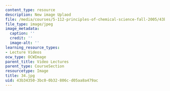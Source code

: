 ```yaml
---
content_type: resource
description: New image Uplaod
file: /media/courses/5-112-principles-of-chemical-science-fall-2005/43b343503bc00b32806cd05aa8a479ac_34.jpg
file_type: image/jpeg
image_metadata:
  caption: ''
  credit: ''
  image-alt: ''
learning_resource_types:
- Lecture Videos
ocw_type: OCWImage
parent_title: Video Lectures
parent_type: CourseSection
resourcetype: Image
title: 34.jpg
uid: 43b34350-3bc0-0b32-806c-d05aa8a479ac
---
```

